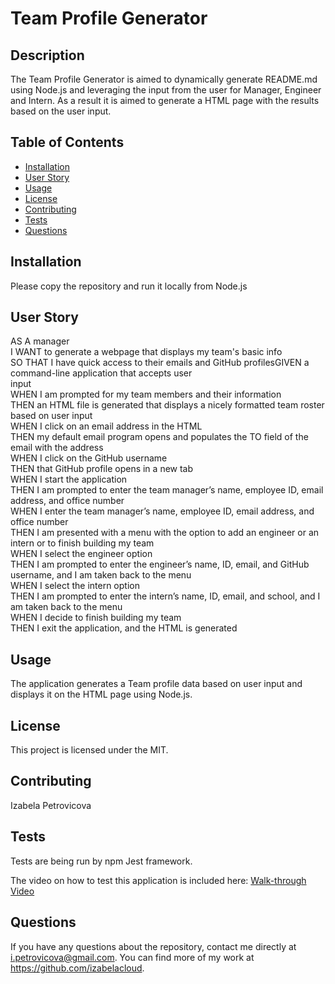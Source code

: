 # Team Profile Generator

## Description

The Team Profile Generator is aimed to dynamically generate README.md using Node.js and leveraging the input from the user for Manager, Engineer and Intern. As a result it is aimed to generate a HTML page with the results based on the user input.

## Table of Contents

* [Installation](#installation)
* [User Story](#user-story)
* [Usage](#usage)
* [License](#license)
* [Contributing](#contributing)
* [Tests](#tests)
* [Questions](#questions)


## Installation 

Please copy the repository and run it locally from Node.js

## User Story 

AS A manager<br />
I WANT to generate a webpage that displays my team's basic info<br />
SO THAT I have quick access to their emails and GitHub profilesGIVEN a command-line application that accepts user<br /> input<br />
WHEN I am prompted for my team members and their information<br />
THEN an HTML file is generated that displays a nicely formatted team roster based on user input<br />
WHEN I click on an email address in the HTML<br />
THEN my default email program opens and populates the TO field of the email with the address<br />
WHEN I click on the GitHub username<br />
THEN that GitHub profile opens in a new tab<br />
WHEN I start the application<br />
THEN I am prompted to enter the team manager’s name, employee ID, email address, and office number<br />
WHEN I enter the team manager’s name, employee ID, email address, and office number<br />
THEN I am presented with a menu with the option to add an engineer or an intern or to finish building my team<br />
WHEN I select the engineer option<br />
THEN I am prompted to enter the engineer’s name, ID, email, and GitHub username, and I am taken back to the menu<br />
WHEN I select the intern option<br />
THEN I am prompted to enter the intern’s name, ID, email, and school, and I am taken back to the menu<br />
WHEN I decide to finish building my team<br />
THEN I exit the application, and the HTML is generated<br />

## Usage

The application generates a Team profile data based on user input and displays it on the HTML page using Node.js.

## License

This project is licensed under the MIT.

## Contributing

Izabela Petrovicova

## Tests

Tests are being run by npm Jest framework.

The video on how to test this application is included here: 
[Walk-through Video](https://drive.google.com/file/d/1BZK0oWp7nxfZKLkYWHvqeMwSL1y3ov02/view)

## Questions

If you have any questions about the repository, contact me directly at i.petrovicova@gmail.com. You can find more of my work at https://github.com/izabelacloud.

